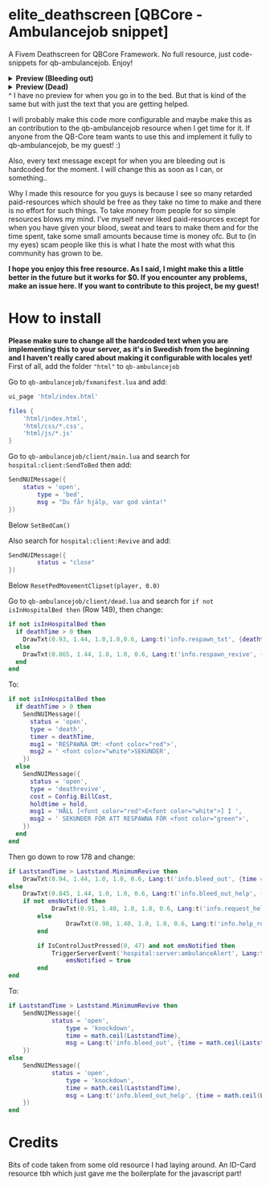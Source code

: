 # elite_deathscreen [QBCore - Ambulancejob snippet]
A Fivem Deathscreen for QBCore Framework. No full resource, just code-snippets for qb-ambulancejob. Enjoy!

<details>
<summary><b>Preview (Bleeding out)</b></summary>
<img src="https://cdn.discordapp.com/attachments/980803191518142595/989153172289368094/unknown.png">
</details>

<details>
<summary><b>Preview (Dead)</b></summary>
<img src="https://media.discordapp.net/attachments/980803191518142595/989153536308805682/unknown.png">
</details>
^ I have no preview for when you go in to the bed. But that is kind of the same but with just the text that you are getting helped.

I will probably make this code more configurable and maybe make this as an contribution to the qb-ambulancejob resource when I get time for it. If anyone from the QB-Core team wants to use this and implement it fully to qb-ambulancejob, be my guest! :)

Also, every text message except for when you are bleeding out is hardcoded for the moment. I will change this as soon as I can, or something..

Why I made this resource for you guys is because I see so many retarded paid-resources which should be free as they take no time to make and there is no effort for such things. To take money from people for so simple resources blows my mind. I've myself never liked paid-resources except for when you have given your blood, sweat and tears to make them and for the time spent, take some small amounts because time is money ofc. But to (in my eyes) scam people like this is what I hate the most with what this community has grown to be.

**I hope you enjoy this free resource. As I said, I might make this a little better in the future but it works for $0. If you encounter any problems, make an issue here. If you want to contribute to this project, be my guest!**

# How to install
**Please make sure to change all the hardcoded text when you are implementing this to your server, as it's in Swedish from the beginning and I haven't really cared about making it configurable with locales yet!**
First of all, add the folder `"html"` to `qb-ambulancejob`

Go to `qb-ambulancejob/fxmanifest.lua` and add:
```lua
ui_page 'html/index.html'

files {
	'html/index.html',
	'html/css/*.css',
	'html/js/*.js'
}
```

Go to `qb-ambulancejob/client/main.lua` and search for `hospital:client:SendToBed` then add:
```lua
SendNUIMessage({
	status = 'open',
        type = 'bed',
        msg = "Du får hjälp, var god vänta!"
})
```
Below `SetBedCam()`

Also search for `hospital:client:Revive` and add:
```lua
SendNUIMessage({
        status = "close"
})
```
Below `ResetPedMovementClipset(player, 0.0)`

Go to `qb-ambulancejob/client/dead.lua` and search for `if not isInHospitalBed then` (Row 149), then change:
```lua
if not isInHospitalBed then
  if deathTime > 0 then
    DrawTxt(0.93, 1.44, 1.0,1.0,0.6, Lang:t('info.respawn_txt', {deathtime = math.ceil(deathTime)}), 255, 255, 255, 255)
  else
    DrawTxt(0.865, 1.44, 1.0, 1.0, 0.6, Lang:t('info.respawn_revive', {holdtime = hold, cost = Config.BillCost}), 255, 255, 255, 255)
  end
end
```
To:
```lua
if not isInHospitalBed then
  if deathTime > 0 then
    SendNUIMessage({
      status = 'open',
      type = 'death',
      timer = deathTime,
      msg1 = 'RESPAWNA OM: <font color="red">',
      msg2 = ' <font color="white">SEKUNDER',
    })
  else
    SendNUIMessage({
      status = 'open',
      type = 'deathrevive',
      cost = Config.BillCost,
      holdtime = hold,
      msg1 = 'HÅLL [<font color="red">E<font color="white">] I ',
      msg2 = ' SEKUNDER FÖR ATT RESPAWNA FÖR <font color="green">',
    })
  end
end
```

Then go down to row 178 and change:
```lua
if LaststandTime > Laststand.MinimumRevive then
	DrawTxt(0.94, 1.44, 1.0, 1.0, 0.6, Lang:t('info.bleed_out', {time = math.ceil(LaststandTime)}), 255, 255, 255, 255)
else
	DrawTxt(0.845, 1.44, 1.0, 1.0, 0.6, Lang:t('info.bleed_out_help', {time = math.ceil(LaststandTime)}), 255, 255, 255, 255)
	if not emsNotified then
        	DrawTxt(0.91, 1.40, 1.0, 1.0, 0.6, Lang:t('info.request_help'), 255, 255, 255, 255)
        else
                DrawTxt(0.90, 1.40, 1.0, 1.0, 0.6, Lang:t('info.help_requested'), 255, 255, 255, 255)
        end

        if IsControlJustPressed(0, 47) and not emsNotified then
        	TriggerServerEvent('hospital:server:ambulanceAlert', Lang:t('info.civ_down'))
                emsNotified = true
        end
end
```
To:
```lua
if LaststandTime > Laststand.MinimumRevive then
	SendNUIMessage({
        	status = 'open',
                type = 'knockdown',
                time = math.ceil(LaststandTime),
                msg = Lang:t('info.bleed_out', {time = math.ceil(LaststandTime)})
	})
else
	SendNUIMessage({
        	status = 'open',
                type = 'knockdown',
                time = math.ceil(LaststandTime),
                msg = Lang:t('info.bleed_out_help', {time = math.ceil(LaststandTime)})
	})
end
```

# Credits
Bits of code taken from some old resource I had laying around. An ID-Card resource tbh which just gave me the boilerplate for the javascript part!
